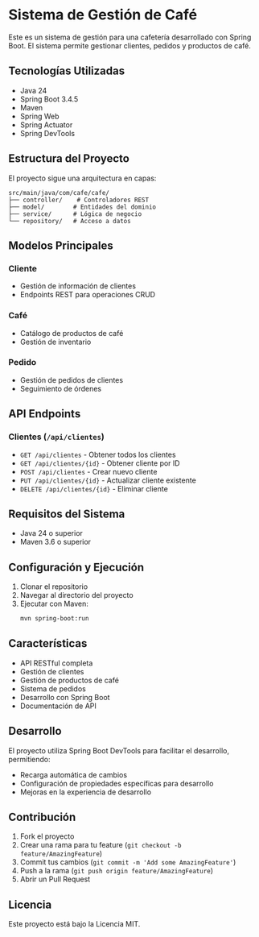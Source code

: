 # Sistema de Gestión de Café

Este es un sistema de gestión para una cafetería desarrollado con Spring Boot. El sistema permite gestionar clientes, pedidos y productos de café.

## Tecnologías Utilizadas

- Java 24
- Spring Boot 3.4.5
- Maven
- Spring Web
- Spring Actuator
- Spring DevTools

## Estructura del Proyecto

El proyecto sigue una arquitectura en capas:

```
src/main/java/com/cafe/cafe/
├── controller/    # Controladores REST
├── model/        # Entidades del dominio
├── service/      # Lógica de negocio
└── repository/   # Acceso a datos
```

## Modelos Principales

### Cliente
- Gestión de información de clientes
- Endpoints REST para operaciones CRUD

### Café
- Catálogo de productos de café
- Gestión de inventario

### Pedido
- Gestión de pedidos de clientes
- Seguimiento de órdenes

## API Endpoints

### Clientes (`/api/clientes`)
- `GET /api/clientes` - Obtener todos los clientes
- `GET /api/clientes/{id}` - Obtener cliente por ID
- `POST /api/clientes` - Crear nuevo cliente
- `PUT /api/clientes/{id}` - Actualizar cliente existente
- `DELETE /api/clientes/{id}` - Eliminar cliente

## Requisitos del Sistema

- Java 24 o superior
- Maven 3.6 o superior

## Configuración y Ejecución

1. Clonar el repositorio
2. Navegar al directorio del proyecto
3. Ejecutar con Maven:
   ```bash
   mvn spring-boot:run
   ```

## Características

- API RESTful completa
- Gestión de clientes
- Gestión de productos de café
- Sistema de pedidos
- Desarrollo con Spring Boot
- Documentación de API

## Desarrollo

El proyecto utiliza Spring Boot DevTools para facilitar el desarrollo, permitiendo:
- Recarga automática de cambios
- Configuración de propiedades específicas para desarrollo
- Mejoras en la experiencia de desarrollo

## Contribución

1. Fork el proyecto
2. Crear una rama para tu feature (`git checkout -b feature/AmazingFeature`)
3. Commit tus cambios (`git commit -m 'Add some AmazingFeature'`)
4. Push a la rama (`git push origin feature/AmazingFeature`)
5. Abrir un Pull Request

## Licencia

Este proyecto está bajo la Licencia MIT. 